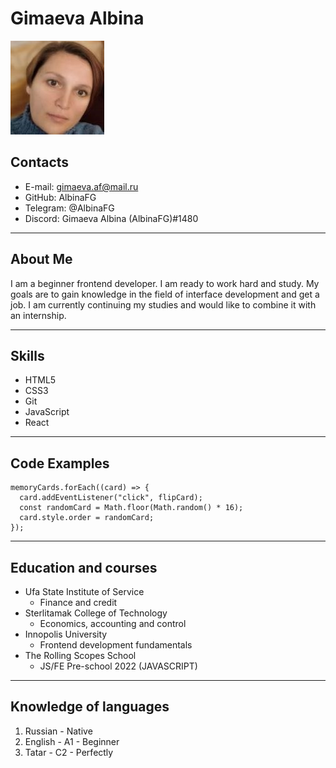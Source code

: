# Gimaeva Albina

![image](./assets/img/1.jpeg "the photo")

## Contacts

- E-mail: gimaeva.af@mail.ru
- GitHub: AlbinaFG
- Telegram: @AlbinaFG
- Discord: Gimaeva Albina (AlbinaFG)#1480

---

## About Me

I am a beginner frontend developer. I am ready to work hard and study. My goals are to gain knowledge in the field of interface development and get a job. I am currently continuing my studies and would like to combine it with an internship.

---

## Skills

- HTML5
- CSS3
- Git
- JavaScript
- React

---

## Code Examples

```
memoryCards.forEach((card) => {
  card.addEventListener("click", flipCard);
  const randomCard = Math.floor(Math.random() * 16);
  card.style.order = randomCard;
});

```

---

## Education and courses

- Ufa State Institute of Service
  - Finance and credit
- Sterlitamak College of Technology
  - Economics, accounting and control
- Innopolis University
  - Frontend development fundamentals
- The Rolling Scopes School
  - JS/FE Pre-school 2022 (JAVASCRIPT)

---

## Knowledge of languages

1. Russian - Native
2. English - A1 - Beginner
3. Tatar - C2 - Perfectly
